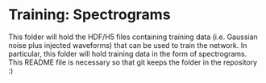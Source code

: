 # Training: Spectrograms

This folder will hold the HDF/H5 files containing training data (i.e. Gaussian noise plus injected waveforms) that can be used to train the network. In particular, this folder will hold training data in the form of spectrograms. This README file is necessary so that git keeps the folder in the repository :)